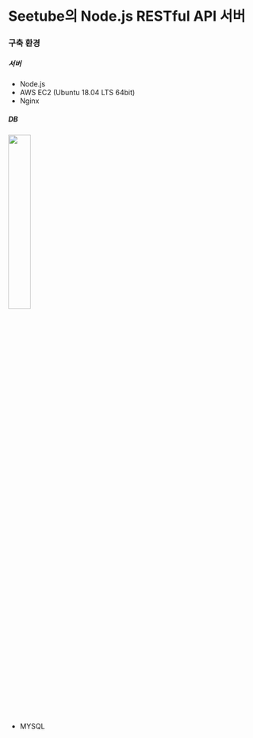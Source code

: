# Seetube의 Node.js RESTful API 서버

### 구축 환경

##### 서버

<imgs src="https://upload.wikimedia.org/wikipedia/commons/thumb/d/d9/Node.js_logo.svg/2560px-Node.js_logo.svg.png" width="30%" height="30%">
  
  - Node.js
  - AWS EC2 (Ubuntu 18.04 LTS 64bit)
  - Nginx
  
##### DB

<img src="https://1000logos.net/wp-content/uploads/2020/08/MySQL-Logo.png" width="30%" height="30%">
                                                                                               
  - MYSQL

